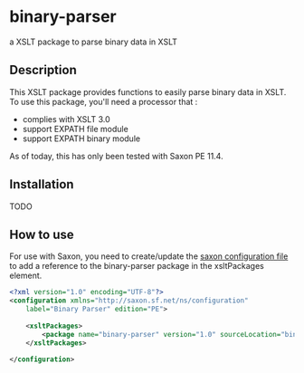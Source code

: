 # binary-parser
a XSLT package to parse binary data in XSLT

## Description

This XSLT package provides functions to easily parse binary data in XSLT. 
To use this package, you'll need a processor that :
  - complies with XSLT 3.0
  - support EXPATH file module
  - support EXPATH binary module
 
 As of today, this has only been tested with Saxon PE 11.4.

## Installation

TODO

## How to use

For use with Saxon, you need to create/update the [saxon configuration file](https://www.saxonica.com/documentation11/index.html#!configuration/configuration-file)
to add a reference to the binary-parser package in the xsltPackages element.

```xml
<?xml version="1.0" encoding="UTF-8"?>
<configuration xmlns="http://saxon.sf.net/ns/configuration"
    label="Binary Parser" edition="PE">
    
    <xsltPackages>
        <package name="binary-parser" version="1.0" sourceLocation="binaryParser.xsl"/>
    </xsltPackages>  
    
</configuration>
````
